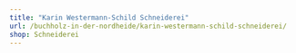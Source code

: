 ```yaml
---
title: "Karin Westermann-Schild Schneiderei"
url: /buchholz-in-der-nordheide/karin-westermann-schild-schneiderei/
shop: Schneiderei
---
```

